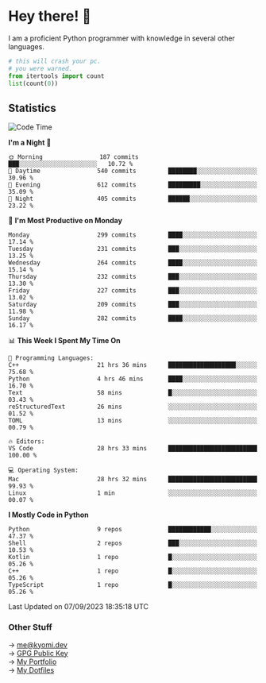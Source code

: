 # Hey there! 👋

I am a proficient Python programmer with knowledge in several other languages.

```py
# this will crash your pc.
# you were warned.
from itertools import count
list(count(0))
```

## Statistics
<!--START_SECTION:waka-->
![Code Time](http://img.shields.io/badge/Code%20Time-377%20hrs%2057%20mins-blue)

**I'm a Night 🦉** 

```text
🌞 Morning                187 commits         ███░░░░░░░░░░░░░░░░░░░░░░   10.72 % 
🌆 Daytime                540 commits         ████████░░░░░░░░░░░░░░░░░   30.96 % 
🌃 Evening                612 commits         █████████░░░░░░░░░░░░░░░░   35.09 % 
🌙 Night                  405 commits         ██████░░░░░░░░░░░░░░░░░░░   23.22 % 
```
📅 **I'm Most Productive on Monday** 

```text
Monday                   299 commits         ████░░░░░░░░░░░░░░░░░░░░░   17.14 % 
Tuesday                  231 commits         ███░░░░░░░░░░░░░░░░░░░░░░   13.25 % 
Wednesday                264 commits         ████░░░░░░░░░░░░░░░░░░░░░   15.14 % 
Thursday                 232 commits         ███░░░░░░░░░░░░░░░░░░░░░░   13.30 % 
Friday                   227 commits         ███░░░░░░░░░░░░░░░░░░░░░░   13.02 % 
Saturday                 209 commits         ███░░░░░░░░░░░░░░░░░░░░░░   11.98 % 
Sunday                   282 commits         ████░░░░░░░░░░░░░░░░░░░░░   16.17 % 
```


📊 **This Week I Spent My Time On** 

```text
💬 Programming Languages: 
C++                      21 hrs 36 mins      ███████████████████░░░░░░   75.68 % 
Python                   4 hrs 46 mins       ████░░░░░░░░░░░░░░░░░░░░░   16.70 % 
Text                     58 mins             █░░░░░░░░░░░░░░░░░░░░░░░░   03.43 % 
reStructuredText         26 mins             ░░░░░░░░░░░░░░░░░░░░░░░░░   01.52 % 
TOML                     13 mins             ░░░░░░░░░░░░░░░░░░░░░░░░░   00.79 % 

🔥 Editors: 
VS Code                  28 hrs 33 mins      █████████████████████████   100.00 % 

💻 Operating System: 
Mac                      28 hrs 32 mins      █████████████████████████   99.93 % 
Linux                    1 min               ░░░░░░░░░░░░░░░░░░░░░░░░░   00.07 % 
```

**I Mostly Code in Python** 

```text
Python                   9 repos             ████████████░░░░░░░░░░░░░   47.37 % 
Shell                    2 repos             ███░░░░░░░░░░░░░░░░░░░░░░   10.53 % 
Kotlin                   1 repo              █░░░░░░░░░░░░░░░░░░░░░░░░   05.26 % 
C++                      1 repo              █░░░░░░░░░░░░░░░░░░░░░░░░   05.26 % 
TypeScript               1 repo              █░░░░░░░░░░░░░░░░░░░░░░░░   05.26 % 
```




 Last Updated on 07/09/2023 18:35:18 UTC
<!--END_SECTION:waka-->

### Other Stuff

→ [me@kyomi.dev](mailto:me@kyomi.dev)\
→ [GPG Public Key](https://github.com/bitterteriyaki.gpg)\
→ [My Portfolio](https://kyomi.dev)\
→ [My Dotfiles](https://github.com/bitterteriyaki/dotfiles)
